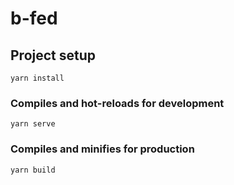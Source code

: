 <!--
 * @author: SumO
 * @create: 2022-12-02 14:13 PM
 * @license: MIT
 * @lastAuthor: SumO
 * @lastEditTime: 2023-04-24 18:41 PM
 * @desc: 
-->
# b-fed

## Project setup
```
yarn install
```

### Compiles and hot-reloads for development
```
yarn serve
```

### Compiles and minifies for production
```
yarn build
